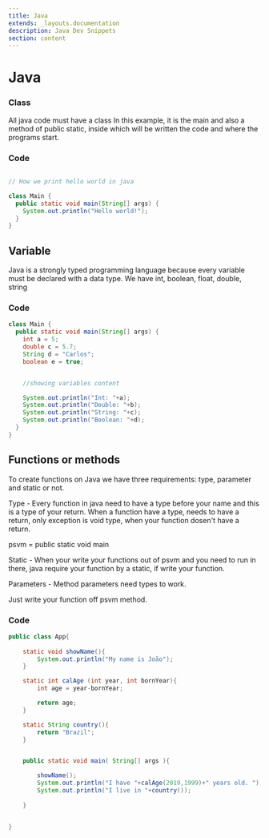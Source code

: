 ```yaml
---
title: Java
extends: _layouts.documentation
description: Java Dev Snippets
section: content
---
```


# Java

### Class

All java code must have a class In this example, it is the main and also a method of public static, inside which will be written the code and where the programs start.

### Code

```Java

// How we print hello world in java

class Main {
  public static void main(String[] args) {
    System.out.println("Hello world!");
  }
}

```


## Variable

Java is a strongly typed programming language because every variable must be declared with a data type. We have
int, boolean, float, double, string

### Code

```java
class Main {
  public static void main(String[] args) {
    int a = 5;
    double c = 5.7;
    String d = "Carlos";
    boolean e = true;


    //showing variables content

    System.out.println("Int: "+a);
    System.out.println("Double: "+b);
    System.out.println("String: "+c);
    System.out.println("Boolean: "+d);
  }
}
```

## Functions or methods

To create  functions on Java we have three requirements: type, parameter and static or not.

Type - Every function in java need to have a type before your name and this is a type of your return. When a function have a type,  needs 
to have a return, only exception is void type, when your function dosen't have a return.

psvm = public static void main

Static - When your write your functions out of psvm and you need to run in there, java require your function by a static, if write 
your function.

Parameters - Method parameters need types to work.

Just write your function off psvm method.

### Code

```java
public class App{
    
    static void showName(){
        System.out.println("My name is João");
    }

    static int calAge (int year, int bornYear){
        int age = year-bornYear;

        return age;
    }

    static String country(){
        return "Brazil";
    }


    public static void main( String[] args ){

        showName();
        System.out.println("I have "+calAge(2019,1999)+" years old. ");
        System.out.println("I live in "+country());
         
    }


}
```

